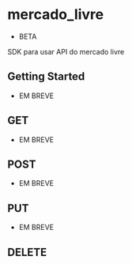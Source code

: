 # mercado_livre
* BETA

SDK para usar API do mercado livre

## Getting Started
* EM BREVE

## GET
* EM BREVE

## POST
* EM BREVE

## PUT
* EM BREVE

## DELETE


